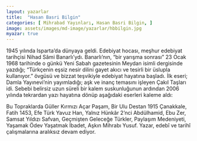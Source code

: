 ```yaml
---
layout: yazarlar
title:  "Hasan Basri Bilgin"
categories: [ Mihrabad Yayınları, Hasan Basri Bilgin, ]
image: assets/images/md-image/yazarlar/hbbilgin.jpg
myazar: true
---
```


1945 yılında Isparta’da dünyaya geldi. Edebiyat hocası, meşhur edebiyat tarihçisi Nihad Sâmi Banarlı’ydı. Banarlı’nın, “bir yarışma sonrası” 23 Ocak 1968 tarihinde o günkü Yeni Sabah gazetesinin Meydan isimli dergisinde yazdığı; “Türkçenin eşsiz nesir dilini gayet akıcı ve tesirli bir üslupla kullanıyor.” övgüsü ve bizzat teşvikiyle edebiyat hayatına başladı. İlk eseri; Damla Yayınevi’nin yayımladığı; aşk ve inanç temasını işleyen Çakıl Taşları idi. Sebebi belirsiz uzun süreli bir kalem suskunluğunun ardından 2006 yılında tekrardan yazı hayatına dönüp aşağıdaki eserleri kaleme aldı:

Bu Topraklarda Güller Kırmızı Açar Paşam, Bir Ulu Destan 1915 Çanakkale, Fatih 1453, Efe Türk Yavuz Han, Yalnız Hünkâr 2’nci Abdülhamid, Ebu Zer, Samsat Yıldızı Safvan, Geçmişten Geleceğe Türkler, Paylaşım Medeniyeti, Yaşamak Ödev Yaşatmak İbadet, Aşkın Mihrabı Yusuf. Yazar, edebî ve tarihî çalışmalarına aralıksız devam ediyor.